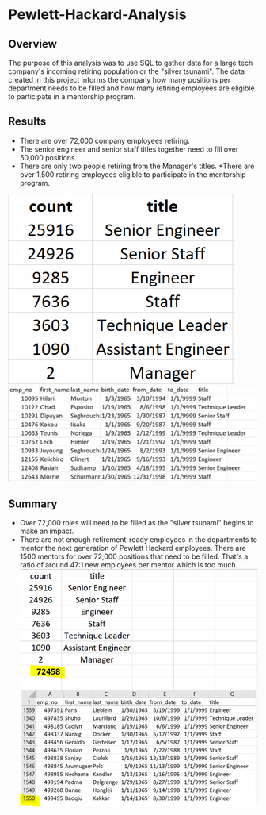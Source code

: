 # Pewlett-Hackard-Analysis

## Overview
The purpose of this analysis was to use SQL to gather data for a large tech 
company's incoming retiring population or the "silver tsunami". The data 
created in this project informs the company how many positions per department 
needs to be filled and how many retiring employees are eligible to participate 
in a mentorship program.

## Results

* There are over 72,000 company employees retiring.
* The senior engineer and senior staff titles together need to fill over 
50,000 positions.  
* There are only two people retiring from the Manager's titles. 
*There are over 1,500 retiring employees eligible to participate in the 
mentorship program. 

![](Resources/Retiring_titles.jpg)
![](Resources/mentorship_eligibility.jpg)

## Summary
* Over 72,000 roles will need to be filled as the "silver tsunami" begins to
make an impact.
* There are not enough retirement-ready employees in the departments to mentor 
the next generation of Pewlett Hackard employees. There are 1500 mentors for 
over 72,000 positions that need to be filled. That's a ratio of around 47:1 
new employees per mentor which is too much. 
![](Resources/Deliverable_3.PNG)

